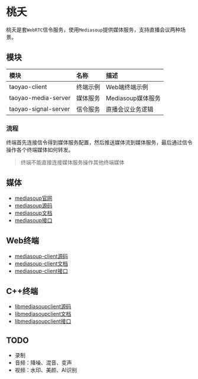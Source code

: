 # 桃夭

桃夭是套`WebRTC`信令服务，使用`Mediasoup`提供媒体服务，支持直播会议两种场景。

## 模块

|模块|名称|描述|
|:--|:--|:--|
|taoyao-client|终端示例|Web端终端示例|
|taoyao-media-server|媒体服务|Mediasoup媒体服务|
|taoyao-signal-server|信令服务|直播会议业务逻辑|

### 流程

终端首先连接信令得到媒体服务配置，然后推送媒体流到媒体服务，最后通过信令操作各个终端媒体如何转发。

> 终端不能直接连接媒体服务操作其他终端媒体

## 媒体

* [mediasoup官网](https://mediasoup.org/)
* [mediasoup源码](https://github.com/versatica/mediasoup)
* [mediasoup文档](https://mediasoup.org/documentation/v3/mediasoup)
* [mediasoup接口](https://mediasoup.org/documentation/v3/mediasoup/api)

## Web终端

* [mediasoup-client源码](https://github.com/versatica/mediasoup-client)
* [mediasoup-client文档](https://mediasoup.org/documentation/v3/mediasoup-client)
* [mediasoup-client接口](https://mediasoup.org/documentation/v3/mediasoup-client/api)

## C++终端

* [libmediasoupclient源码](https://github.com/versatica/libmediasoupclient)
* [libmediasoupclient文档](https://mediasoup.org/documentation/v3/libmediasoupclient)
* [libmediasoupclient接口](https://mediasoup.org/documentation/v3/libmediasoupclient/api)

## TODO

* 录制
* 音频：降噪、混音、变声
* 视频：水印、美颜、AI识别
